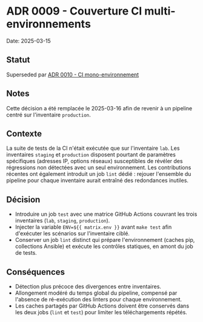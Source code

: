 # ADR 0009 - Couverture CI multi-environnements

Date: 2025-03-15

## Statut
Superseded par [ADR 0010 - CI mono-environnement](./0010-ci-single-environment.md)

## Notes
Cette décision a été remplacée le 2025-03-16 afin de revenir à un pipeline
centré sur l'inventaire `production`.

## Contexte
La suite de tests de la CI n'était exécutée que sur l'inventaire `lab`. Les
inventaires `staging` et `production` disposent pourtant de paramètres
spécifiques (adresses IP, options réseaux) susceptibles de révéler des
régressions non détectées avec un seul environnement. Les contributions
récentes ont également introduit un job `lint` dédié : rejouer l'ensemble du
pipeline pour chaque inventaire aurait entraîné des redondances inutiles.

## Décision
- Introduire un job `test` avec une matrice GitHub Actions couvrant les trois
  inventaires (`lab`, `staging`, `production`).
- Injecter la variable `ENV=${{ matrix.env }}` avant `make test` afin d'exécuter
  les scénarios sur l'inventaire ciblé.
- Conserver un job `lint` distinct qui prépare l'environnement (caches pip,
  collections Ansible) et exécute les contrôles statiques, en amont du job de
  tests.

## Conséquences
- Détection plus précoce des divergences entre inventaires.
- Allongement modéré du temps global du pipeline, compensé par l'absence de
  ré-exécution des linters pour chaque environnement.
- Les caches partagés par GitHub Actions doivent être conservés dans les deux
  jobs (`lint` et `test`) pour limiter les téléchargements répétés.
